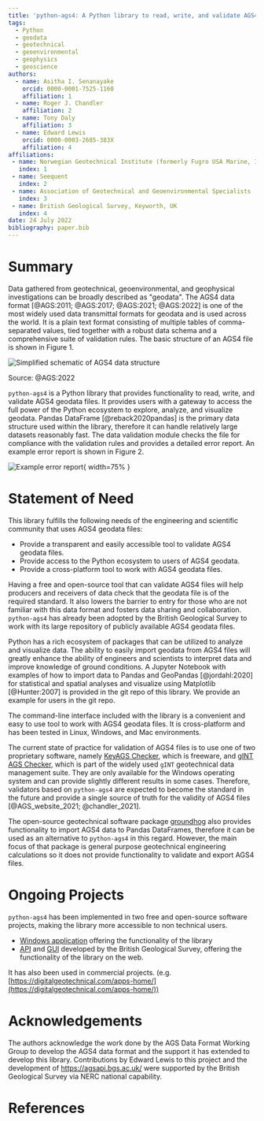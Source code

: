 ```yaml
---
title: 'python-ags4: A Python library to read, write, and validate AGS4 geodata files'
tags:
  - Python
  - geodata
  - geotechnical
  - geoenvironmental
  - geophysics
  - geoscience
authors:
  - name: Asitha I. Senanayake
    orcid: 0000-0001-7525-1160
    affiliation: 1
  - name: Roger J. Chandler
    affiliation: 2
  - name: Tony Daly
    affiliation: 3
  - name: Edward Lewis
    orcid: 0000-0003-2685-383X
    affiliation: 4
affiliations:
 - name: Norwegian Geotechnical Institute (formerly Fugro USA Marine, Inc.)
   index: 1
 - name: Seequent
   index: 2
 - name: Association of Geotechnical and Geoenvironmental Specialists
   index: 3
 - name: British Geological Survey, Keyworth, UK
   index: 4
date: 24 July 2022
bibliography: paper.bib
---
```


# Summary

Data gathered from geotechnical, geoenvironmental, and geophysical
investigations can be broadly described as "geodata". The AGS4 data format
[@AGS:2011; @AGS:2017; @AGS:2021; @AGS:2022] is one of the most widely used data
transmittal formats for geodata and is used across the world. It is a plain text
format consisting of multiple tables of comma-separated values, tied together
with a robust data schema and a comprehensive suite of validation rules. The
basic structure of an AGS4 file is shown in Figure 1.

![Simplified schematic of AGS4 data structure](Schematic_of_AGS4_data_structure.png)

Source: @AGS:2022

`python-ags4` is a Python library that provides functionality to read, write,
and validate AGS4 geodata files. It provides users with a gateway to access the
full power of the Python ecosystem to explore, analyze, and visualize geodata.
Pandas DataFrame [@reback2020pandas] is the primary data structure used within
the library, therefore it can handle relatively large datasets reasonably fast.
The data validation module checks the file for compliance with the validation
rules and provides a detailed error report. An example error report is shown in
Figure 2.

![Example error report](Example_error_log.png){ width=75% }

# Statement of Need

This library fulfills the following needs of the engineering and scientific
community that uses AGS4 geodata files:

- Provide a transparent and easily accessible tool to validate AGS4 geodata
  files.
- Provide access to the Python ecosystem to users of AGS4 geodata.
- Provide a cross-platform tool to work with AGS4 geodata files.

Having a free and open-source tool that can validate AGS4 files will help
producers and receivers of data check that the geodata file is of the required
standard. It also lowers the barrier to entry for those who are not familiar
with this data format and fosters data sharing and collaboration. `python-ags4`
has already been adopted by the British Geological Survey to work with its large
repository of publicly available AGS4 geodata files.

Python has a rich ecosystem of packages that can be utilized to analyze and
visualize data. The ability to easily import geodata from AGS4 files will
greatly enhance the ability of engineers and scientists to interpret data and
improve knowledge of ground conditions. A Jupyter Notebook with examples of how
to import data to Pandas and GeoPandas [@jordahl:2020] for statistical and
spatial analyses and visualize using Matplotlib [@Hunter:2007] is provided in
the git repo of this library. We provide an example for users in the git repo.

The command-line interface included with the library is a convenient and easy to
use tool to work with AGS4 geodata files. It is cross-platform and has been
tested in Linux, Windows, and Mac environments.

The current state of practice for validation of AGS4 files is to use one of two
proprietary software, namely [KeyAGS
Checker](https://communities.bentley.com/products/geotechnical1/w/wiki/50417/keyags-free-version),
which is freeware, and [gINT AGS
Checker](https://www.bentley.com/en/products/brands/gint), which is part of the
widely used `gINT` geotechnical data management suite. They are only available
for the Windows operating system and can provide slightly different results in
some cases. Therefore, validators based on `python-ags4` are expected to become
the standard in the future and provide a single source of truth for the validity
of AGS4 files [@AGS_website_2021; @chandler_2021].

The open-source geotechnical software package
[groundhog](https://groundhog.readthedocs.io/en/master/index.html) also provides
functionality to import AGS4 data to Pandas DataFrames, therefore it can be used
as an alternative to `python-ags4` in this regard. However, the main focus of
that package is general purpose geotechnical engineering calculations so it does
not provide functionality to validate and export AGS4 files.

# Ongoing Projects

`python-ags4` has been implemented in two free and open-source software
projects, making the library more accessible to non technical users.

- [Windows
  application](https://gitlab.com/ags-data-format-wg/ags-checker-desktop-app)
  offering the functionality of the library
- [API](https://github.com/BritishGeologicalSurvey/pyagsapi) and
  [GUI](https://agsapi.bgs.ac.uk/) developed by the British Geological Survey,
  offering the functionality of the library on the web.

It has also been used in commercial projects. (e.g.
[https://digitalgeotechnical.com/apps-home/](https://digitalgeotechnical.com/apps-home/))

# Acknowledgements

The authors acknowledge the work done by the AGS Data Format Working Group to
develop the AGS4 data format and the support it has extended to develop this
library. Contributions by Edward Lewis to this project and the development of https://agsapi.bgs.ac.uk/ 
were supported by the British Geological Survey via NERC national capability.


# References
